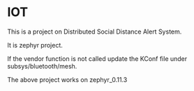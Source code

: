 # IOT

This is a project on Distributed Social Distance Alert System.

It is zephyr project.

If the vendor function is not called update the KConf file under subsys/bluetooth/mesh.

The above project works on zephyr_0.11.3
